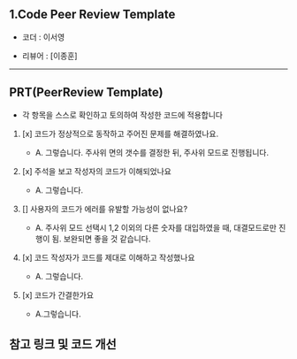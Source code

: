 ## 1.Code Peer Review Template

 * 코더 : 이서영

 * 리뷰어 : [이종훈]

-----------

## PRT(PeerReview Template)
* 각 항목을 스스로 확인하고 토의하여 작성한 코드에 적용합니다

1. [x] 코드가 정상적으로 동작하고 주어진 문제를 해결하였나요.

   * A. 그렇습니다. 주사위 면의 갯수를 결정한 뒤, 주사위 모드로 진행됩니다. 
2. [x] 주석을 보고 작성자의 코드가 이해되었나요
   * A. 그렇습니다. 
3. [] 사용자의 코드가 에러를 유발할 가능성이 없나요?
   * A. 주사위 모드 선택시 1,2 이외의 다른 숫자를 대입하였을 때, 대결모드로만 진행이 됨.
       보완되면 좋을 것 같습니다.
5. [x] 코드 작성자가 코드를 제대로 이해하고 작성했나요
   * A. 그렇습니다.
6. [x] 코드가 간결한가요
   * A.그렇습니다. 



## 참고 링크 및 코드 개선
```
```
